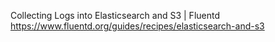 
Collecting Logs into Elasticsearch and S3 | Fluentd
https://www.fluentd.org/guides/recipes/elasticsearch-and-s3